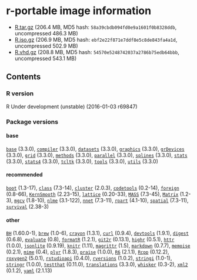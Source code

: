 
r-portable image information 
==========

- [R.tar.gz](https://rportable.blob.core.windows.net/r-portable/master/R.tar.gz) (206.4 MB, MD5 hash: `58a39cbdb094fd0e9a1601f0b8328ddb`, uncompressed 486.3 MB)
- [R.iso.gz](https://rportable.blob.core.windows.net/r-portable/master/R.iso.gz) (206.9 MB, MD5 hash: `ebf2e22f871e7ddf8e5c8de843fa4a1d`, uncompressed 502.9 MB)
- [R.vhd.gz](https://rportable.blob.core.windows.net/r-portable/master/R.vhd.gz) (208.8 MB, MD5 hash: `54570e5248742037a2786b75edb64bbb`, uncompressed 543.1 MB)



## Contents

### R version

R Under development (unstable) (2016-01-03 r69847)

### Package versions

####  base 
[`base`](http://cran.r-project.org/package=base) (3.3.0),
[`compiler`](http://cran.r-project.org/package=compiler) (3.3.0),
[`datasets`](http://cran.r-project.org/package=datasets) (3.3.0),
[`graphics`](http://cran.r-project.org/package=graphics) (3.3.0),
[`grDevices`](http://cran.r-project.org/package=grDevices) (3.3.0),
[`grid`](http://cran.r-project.org/package=grid) (3.3.0),
[`methods`](http://cran.r-project.org/package=methods) (3.3.0),
[`parallel`](http://cran.r-project.org/package=parallel) (3.3.0),
[`splines`](http://cran.r-project.org/package=splines) (3.3.0),
[`stats`](http://cran.r-project.org/package=stats) (3.3.0),
[`stats4`](http://cran.r-project.org/package=stats4) (3.3.0),
[`tcltk`](http://cran.r-project.org/package=tcltk) (3.3.0),
[`tools`](http://cran.r-project.org/package=tools) (3.3.0),
[`utils`](http://cran.r-project.org/package=utils) (3.3.0) 
####  recommended 
[`boot`](http://cran.r-project.org/package=boot) (1.3-17),
[`class`](http://cran.r-project.org/package=class) (7.3-14),
[`cluster`](http://cran.r-project.org/package=cluster) (2.0.3),
[`codetools`](http://cran.r-project.org/package=codetools) (0.2-14),
[`foreign`](http://cran.r-project.org/package=foreign) (0.8-66),
[`KernSmooth`](http://cran.r-project.org/package=KernSmooth) (2.23-15),
[`lattice`](http://cran.r-project.org/package=lattice) (0.20-33),
[`MASS`](http://cran.r-project.org/package=MASS) (7.3-45),
[`Matrix`](http://cran.r-project.org/package=Matrix) (1.2-3),
[`mgcv`](http://cran.r-project.org/package=mgcv) (1.8-10),
[`nlme`](http://cran.r-project.org/package=nlme) (3.1-122),
[`nnet`](http://cran.r-project.org/package=nnet) (7.3-11),
[`rpart`](http://cran.r-project.org/package=rpart) (4.1-10),
[`spatial`](http://cran.r-project.org/package=spatial) (7.3-11),
[`survival`](http://cran.r-project.org/package=survival) (2.38-3) 
####  other 
[`BH`](http://cran.r-project.org/package=BH) (1.60.0-1),
[`brew`](http://cran.r-project.org/package=brew) (1.0-6),
[`crayon`](http://cran.r-project.org/package=crayon) (1.3.1),
[`curl`](http://cran.r-project.org/package=curl) (0.9.4),
[`devtools`](http://cran.r-project.org/package=devtools) (1.9.1),
[`digest`](http://cran.r-project.org/package=digest) (0.6.8),
[`evaluate`](http://cran.r-project.org/package=evaluate) (0.8),
[`formatR`](http://cran.r-project.org/package=formatR) (1.2.1),
[`git2r`](http://cran.r-project.org/package=git2r) (0.13.1),
[`highr`](http://cran.r-project.org/package=highr) (0.5.1),
[`httr`](http://cran.r-project.org/package=httr) (1.0.0),
[`jsonlite`](http://cran.r-project.org/package=jsonlite) (0.9.19),
[`knitr`](http://cran.r-project.org/package=knitr) (1.11),
[`magrittr`](http://cran.r-project.org/package=magrittr) (1.5),
[`markdown`](http://cran.r-project.org/package=markdown) (0.7.7),
[`memoise`](http://cran.r-project.org/package=memoise) (0.2.1),
[`mime`](http://cran.r-project.org/package=mime) (0.4),
[`plyr`](http://cran.r-project.org/package=plyr) (1.8.3),
[`praise`](http://cran.r-project.org/package=praise) (1.0.0),
[`R6`](http://cran.r-project.org/package=R6) (2.1.1),
[`Rcpp`](http://cran.r-project.org/package=Rcpp) (0.12.2),
[`roxygen2`](http://cran.r-project.org/package=roxygen2) (5.0.1),
[`rstudioapi`](http://cran.r-project.org/package=rstudioapi) (0.4.0),
[`rversions`](http://cran.r-project.org/package=rversions) (1.0.2),
[`stringi`](http://cran.r-project.org/package=stringi) (1.0-1),
[`stringr`](http://cran.r-project.org/package=stringr) (1.0.0),
[`testthat`](http://cran.r-project.org/package=testthat) (0.11.0),
[`translations`](http://cran.r-project.org/package=translations) (3.3.0),
[`whisker`](http://cran.r-project.org/package=whisker) (0.3-2),
[`xml2`](http://cran.r-project.org/package=xml2) (0.1.2),
[`yaml`](http://cran.r-project.org/package=yaml) (2.1.13) 
